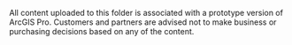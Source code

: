 All content uploaded to this folder is associated with a prototype version of ArcGIS Pro. Customers and partners are advised not to make business or purchasing decisions based on any of the content.
